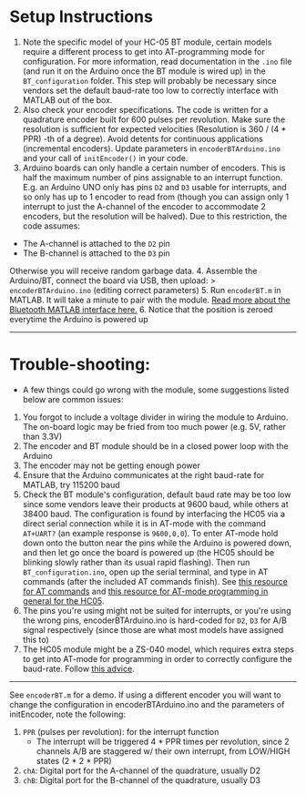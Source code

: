 # Setup Instructions

1.  Note the specific model of your HC-05 BT module, certain models require a different process to get into AT-programming mode for configuration. For more information, read documentation in the `.ino` file (and run it on the Arduino once the BT module is wired up) in the `BT_configuration` folder. This step will probably be necessary since vendors set the default baud-rate too low to correctly interface with MATLAB out of the box.
2.  Also check your encoder specifications. The code is written for a quadrature encoder built for 600 pulses per revolution. Make sure the resolution is sufficient for expected velocities (Resolution is 360 / (4 \* PPR) -th of a degree). Avoid detents for continuous applications (incremental encoders). Update parameters in `encoderBTArduino.ino` and your call of `initEncoder()` in your code.
3.  Arduino boards can only handle a certain number of encoders. This is half the maximum number of pins assignable to an interrupt function. E.g. an Arduino UNO only has pins `D2` and `D3` usable for interrupts, and so only has up to 1 encoder to read from (though you can assign only 1 interrupt to just the A-channel of the encoder to accommodate 2 encoders, but the resolution will be halved). Due to this restriction, the code assumes:
 * The A-channel is attached to the `D2` pin
 * The B-channel is attached to the `D3` pin

 Otherwise you will receive random garbage data.
4.  Assemble the Arduino/BT, connect the board via USB, then upload:
    > `encoderBTArduino.ino` (editing correct parameters)
5.  Run `encoderBT.m` in MATLAB. It will take a minute to pair with the module.
    [Read more about the Bluetooth MATLAB interface here.](https://www.mathworks.com/help/instrument/bluetooth-communication.html)
6.  Notice that the position is zeroed everytime the Arduino is powered up

---
# Trouble-shooting:
*   A few things could go wrong with the module, some suggestions listed below are common issues:
 1.  You forgot to include a voltage divider in wiring the module to Arduino. The on-board logic may be fried from too much power (e.g. 5V, rather than 3.3V)
 2.  The encoder and BT module should be in a closed power loop with the Arduino
 3.  The encoder may not be getting enough power
 4.  Ensure that the Arduino communicates at the right baud-rate for MATLAB, try 115200 baud
 5.  Check the BT module's configuration, default baud rate may be too low since some vendors leave their products at 9600 baud, while others at 38400 baud. The configuration is found by interfacing the HC05 via a direct serial connection while it is in AT-mode with the command `AT+UART?` (an example response is `9600,0,0`). To enter AT-mode hold down onto the button near the pins while the Arduino is powered down, and then let go once the board is powered up (the HC05 should be blinking slowly rather than its usual rapid flashing). Then run `BT_configuration.ino`, open up the serial terminal, and type in AT commands (after the included AT commands finish). See [this resource for AT commands](https://www.teachmemicro.com/hc-05-bluetooth-command-list/) and [this resource for AT-mode programming in general for the HC05](http://www.martyncurrey.com/arduino-with-hc-05-bluetooth-module-at-mode/).
 6.  The pins you're using might not be suited for interrupts, or you're using the wrong pins, encoderBTArduino.ino is hard-coded for `D2`, `D3` for A/B signal respectively (since those are what most models have assigned this to)
 7. The HC05 module might be a ZS-040 model, which requires extra steps to get into AT-mode for programming in order to correctly configure the baud-rate. Follow [this advice](http://www.martyncurrey.com/arduino-with-hc-05-bluetooth-module-at-mode/).

---
See `encoderBT.m` for a demo. If using a different encoder you will want to
change the configuration in encoderBTArduino.ino and the parameters of initEncoder, note the following:

1. `PPR` (pulses per revolution): for the interrupt function
   * The interrupt will be triggered 4 \* PPR times per revolution, since 2 channels A/B are staggered w/ their own interrupt, from LOW/HIGH states (2 \* 2 \* PPR)
2. `chA`: Digital port for the A-channel of the quadrature, usually D2
3. `chB`: Digital port for the B-channel of the quadrature, usually D3
